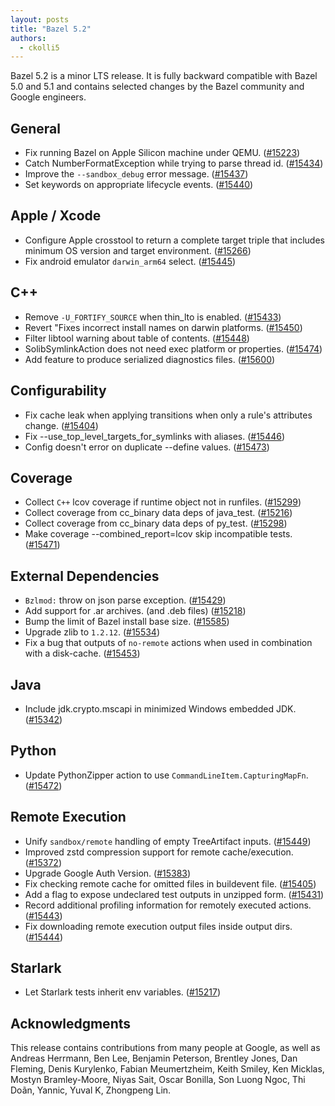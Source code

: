 ```yaml
---
layout: posts
title: "Bazel 5.2"
authors:
  - ckolli5
---
```


Bazel 5.2 is a minor LTS release. It is fully backward compatible with Bazel 5.0 and 5.1 and contains selected changes by the Bazel community and Google engineers.

## General

* Fix running Bazel on Apple Silicon machine under QEMU. ([#15223](https://github.com/bazelbuild/bazel/pull/15223))
* Catch NumberFormatException while trying to parse thread id. ([#15434](https://github.com/bazelbuild/bazel/pull/15434))
* Improve the `--sandbox_debug` error message. ([#15437](https://github.com/bazelbuild/bazel/pull/15437))
* Set keywords on appropriate lifecycle events. ([#15440](https://github.com/bazelbuild/bazel/pull/15440))

## Apple / Xcode

* Configure Apple crosstool to return a complete target triple that includes minimum OS version and target environment. ([#15266](https://github.com/bazelbuild/bazel/pull/15266))
* Fix android emulator `darwin_arm64` select. ([#15445](https://github.com/bazelbuild/bazel/pull/15445))

## C++

* Remove `-U_FORTIFY_SOURCE` when thin_lto is enabled. ([#15433](https://github.com/bazelbuild/bazel/pull/15433))
* Revert "Fixes incorrect install names on darwin platforms. ([#15450](https://github.com/bazelbuild/bazel/pull/15450))
* Filter libtool warning about table of contents. ([#15448](https://github.com/bazelbuild/bazel/pull/15448))
* SolibSymlinkAction does not need exec platform or properties. ([#15474](https://github.com/bazelbuild/bazel/pull/15474))
* Add feature to produce serialized diagnostics files. ([#15600](https://github.com/bazelbuild/bazel/pull/15600))

## Configurability

* Fix cache leak when applying transitions when only a rule's attributes change. ([#15404](https://github.com/bazelbuild/bazel/pull/15404))
* Fix --use_top_level_targets_for_symlinks with aliases. ([#15446](https://github.com/bazelbuild/bazel/pull/15446))
* Config doesn't error on duplicate --define values. ([#15473](https://github.com/bazelbuild/bazel/pull/15473))

## Coverage

* Collect `C++` lcov coverage if runtime object not in runfiles. ([#15299](https://github.com/bazelbuild/bazel/pull/15299))
* Collect coverage from cc_binary data deps of java_test. ([#15216](https://github.com/bazelbuild/bazel/pull/15216))
* Collect coverage from cc_binary data deps of py_test. ([#15298](https://github.com/bazelbuild/bazel/pull/15298))
* Make coverage --combined_report=lcov skip incompatible tests. ([#15471](https://github.com/bazelbuild/bazel/pull/15471))

## External Dependencies

* `Bzlmod:` throw on json parse exception. ([#15429](https://github.com/bazelbuild/bazel/pull/15429))
* Add support for .ar archives. (and .deb files) ([#15218](https://github.com/bazelbuild/bazel/pull/15218))
* Bump the limit of Bazel install base size. ([#15585](https://github.com/bazelbuild/bazel/pull/15585))
* Upgrade zlib to `1.2.12`. ([#15534](https://github.com/bazelbuild/bazel/pull/15534))
* Fix a bug that outputs of `no-remote` actions when used in combination with a disk-cache. ([#15453](https://github.com/bazelbuild/bazel/pull/15453))

## Java

* Include jdk.crypto.mscapi in minimized Windows embedded JDK. ([#15342](https://github.com/bazelbuild/bazel/pull/15342))

## Python

* Update PythonZipper action to use `CommandLineItem.CapturingMapFn`. ([#15472](https://github.com/bazelbuild/bazel/pull/15472))

## Remote Execution

* Unify `sandbox/remote` handling of empty TreeArtifact inputs. ([#15449](https://github.com/bazelbuild/bazel/pull/15449))
* Improved zstd compression support for remote cache/execution. ([#15372](https://github.com/bazelbuild/bazel/pull/15372))
* Upgrade Google Auth Version. ([#15383](https://github.com/bazelbuild/bazel/pull/15383))
* Fix checking remote cache for omitted files in buildevent file. ([#15405](https://github.com/bazelbuild/bazel/pull/15405))
* Add a flag to expose undeclared test outputs in unzipped form. ([#15431](https://github.com/bazelbuild/bazel/pull/15431))
* Record additional profiling information for remotely executed actions. ([#15443](https://github.com/bazelbuild/bazel/pull/15443))
* Fix downloading remote execution output files inside output dirs. ([#15444](https://github.com/bazelbuild/bazel/pull/15444))

## Starlark

* Let Starlark tests inherit env variables. ([#15217](https://github.com/bazelbuild/bazel/pull/15217))

## Acknowledgments

This release contains contributions from many people at Google, as well as Andreas Herrmann, Ben Lee, Benjamin Peterson, Brentley Jones, Dan Fleming, Denis Kurylenko, Fabian Meumertzheim, Keith Smiley, Ken Micklas, Mostyn Bramley-Moore, Niyas Sait, Oscar Bonilla, Son Luong Ngoc, Thi Doãn, Yannic, Yuval K, Zhongpeng Lin. 